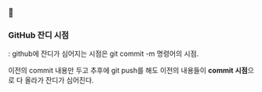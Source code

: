 ### :seedling:

### GitHub 잔디 시점

 : github에 잔디가 심어지는 시점은 git commit -m 명령어의 시점.

이전의 commit 내용만 두고 추후에 git push를 해도 이전의 내용들이 **commit 시점**으로 다 올라가 잔디가 심어진다.